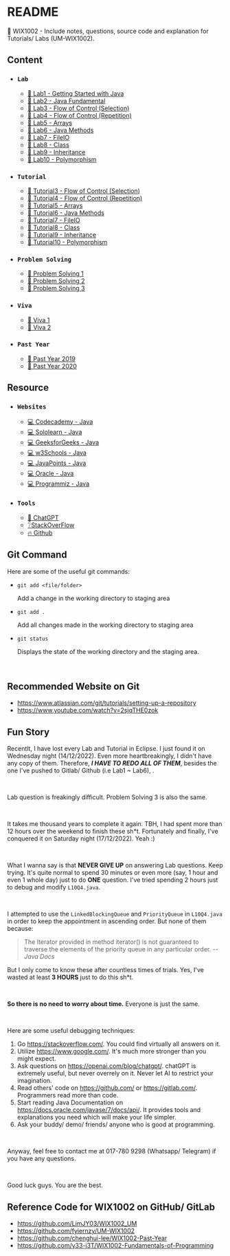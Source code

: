 # README

🌱 WIX1002 - Include notes, questions, source code and explanation for Tutorials/ Labs (UM-WIX1002).

## Content

- ### `Lab`

  - [🍁 Lab1 - Getting Started with Java](https://github.com/fyiernzy/UM-WIX1002/tree/main/Lab1)
  - [🍁 Lab2 - Java Fundamental](https://github.com/fyiernzy/UM-WIX1002/tree/main/Lab2)
  - [🍁 Lab3 - Flow of Control (Selection)](https://github.com/fyiernzy/UM-WIX1002/tree/main/Lab3)
  - [🍁 Lab4 - Flow of Control (Repetition)](https://github.com/fyiernzy/UM-WIX1002/tree/main/Lab4)
  - [🍁 Lab5 - Arrays](https://github.com/fyiernzy/UM-WIX1002/tree/main/Lab5)
  - [🍁 Lab6 - Java Methods](https://github.com/fyiernzy/UM-WIX1002/tree/main/Lab6)
  - [🍁 Lab7 - FileIO](https://github.com/fyiernzy/UM-WIX1002/tree/main/Lab7)
  - [🍁 Lab8 - Class](https://github.com/fyiernzy/UM-WIX1002/tree/main/Lab8)
  - [🍁 Lab9 - Inheritance](https://github.com/fyiernzy/UM-WIX1002/tree/main/Lab9)
  - [🍁 Lab10 - Polymorphism](https://github.com/fyiernzy/UM-WIX1002/tree/main/Lab10)

- ### `Tutorial`

  - [🍃 Tutorial3 - Flow of Control (Selection)](https://github.com/fyiernzy/UM-WIX1002/tree/main/Tutorial3)
  - [🍃 Tutorial4 - Flow of Control (Repetition)](https://github.com/fyiernzy/UM-WIX1002/tree/main/Tutorial4)
  - [🍃 Tutorial5 - Arrays](https://github.com/fyiernzy/UM-WIX1002/tree/main/Tutorial5)
  - [🍃 Tutorial6 - Java Methods](https://github.com/fyiernzy/UM-WIX1002/tree/main/Tutorial6)
  - [🍃 Tutorial7 - FileIO](https://github.com/fyiernzy/UM-WIX1002/tree/main/Tutorial7)
  - [🍃 Tutorial8 - Class](https://github.com/fyiernzy/UM-WIX1002/tree/main/Tutorial8)
  - [🍃 Tutorial9 - Inheritance](https://github.com/fyiernzy/UM-WIX1002/tree/main/Tutorial9)
  - [🍃 Tutorial10 - Polymorphism](https://github.com/fyiernzy/UM-WIX1002/tree/main/Tutorial10)

- ### `Problem Solving`

  - [🚀 Problem Solving 1](https://github.com/fyiernzy/UM-WIX1002/tree/main/Problem%20Solving/Problem_Solving_1)
  - [🚀 Problem Solving 2](https://github.com/fyiernzy/UM-WIX1002/tree/main/Problem%20Solving/Problem_Solving_2)
  - [🚀 Problem Solving 3](https://github.com/fyiernzy/UM-WIX1002/tree/main/Problem%20Solving/Problem_Solving_3)

- ### `Viva`

  - [💯 Viva 1](https://github.com/fyiernzy/UM-WIX1002/tree/main/Viva/Viva1)
  - [💯 Viva 2](https://github.com/fyiernzy/UM-WIX1002/tree/main/Viva/Viva2)

- ### `Past Year`

  - [🧧 Past Year 2019](https://github.com/fyiernzy/UM-WIX1002/tree/main/PastYear/PastYear2019)
  - [🧧 Past Year 2020](https://github.com/fyiernzy/UM-WIX1002/tree/main/PastYear/PastYear2020)

## Resource

- ### `Websites`

  - [💻 Codecademy - Java](https://www.codecademy.com/resources/docs/java)
  - [💻 Sololearn - Java](https://www.sololearn.com/learning/1068)
  - [💻 GeeksforGeeks - Java](https://www.geeksforgeeks.org/java/)
  - [💻 w3Schools - Java](https://www.w3schools.com/java/)
  - [💻 JavaPoints - Java](https://www.javatpoint.com/java-tutorial)
  - [💻 Oracle - Java](https://docs.oracle.com/javase/tutorial/)
  - [💻 Programmiz - Java](https://www.programiz.com/java-programming)

- ### `Tools`

  - [🤖 ChatGPT](https://openai.com/blog/chatgpt/)
  - [❔StackOverFlow](https://stackoverflow.com/)
  - [🔥 Github](https://github.com/)

## Git Command

Here are some of the useful git commands:

- `git add <file/folder>`

    Add a change in the working directory to staging area
- `git add .`

    Add all changes made in the working directory to staging area
- `git status`

    Displays the state of the working directory and the staging area.

</br>

## Recommended Website on Git

- <https://www.atlassian.com/git/tutorials/setting-up-a-repository>
- <https://www.youtube.com/watch?v=2sjqTHE0zok>

## Fun Story

Recentlt, I have lost every Lab and Tutorial in Eclipse. I just found it on Wednesday night (14/12/2022). Even more heartbreakingly, I didn't have any copy of them. Therefore, ***I HAVE TO REDO ALL OF THEM***, besides the one I've pushed to Gitlab/ Github (i.e Lab1 ~ Lab6), .

</br>

Lab question is freakingly difficult. Problem Solving 3 is also the same.

</br>

It takes me thousand years to complete it again. TBH, I had spent more than 12 hours over the weekend to finish these sh*t. Fortunately and finally, I've conquered it on Saturday night (17/12/2022). Yeah :)

</br>

What I wanna say is that **NEVER GIVE UP** on answering Lab questions. Keep trying. It's quite normal to spend 30 minutes or even more (say, 1 hour and even 1 whole day) just to do **ONE** question. I've tried spending 2 hours just to debug and modify `L10Q4.java`.

</br>

I attempted to use the `LinkedBlockingQueue` and `PriorityQueue` in `L10Q4.java` in order to keep the appointment in ascending order. But none of them because:

> The Iterator provided in method iterator() is not guaranteed to traverse the elements of the priority queue in any particular order. *-- Java Docs*

But I only come to know these after countless times of trials. Yes, I've wasted at least **3 HOURS** just to do this sh*t.

</br>

**So there is no need to worry about time.** Everyone is just the same.

</br>

Here are some useful debugging techniques:

1. Go <https://stackoverflow.com/>. You could find virtually all answers on it.
2. Utilize <https://www.google.com/>. It's much more stronger than you might expect.
3. Ask questions on <https://openai.com/blog/chatgpt/>. chatGPT is extremely useful, but never overrely on it. Never let AI to restrict your imagination.
4. Read others' code on <https://github.com/> or <https://gitlab.com/>. Programmers read more than code.
5. Start reading Java Documentation on <https://docs.oracle.com/javase/7/docs/api/>. It provides tools and explanations you need which will make your life simpler.
6. Ask your buddy/ demo/ friends/ anyone who is good at programming.

</br>

Anyway, feel free to contact me at 017-780 9298 (Whatsapp/ Telegram) if you have any questions.

</br>

Good luck guys. You are the best.

## Reference Code for WIX1002 on GitHub/ GitLab

- <https://github.com/LimJY03/WIX1002_UM>
- <https://github.com/fyiernzy/UM-WIX1002>
- <https://github.com/chenghui-lee/WIX1002-Past-Year>
- <https://github.com/y33-j3T/WIX1002-Fundamentals-of-Programming>

